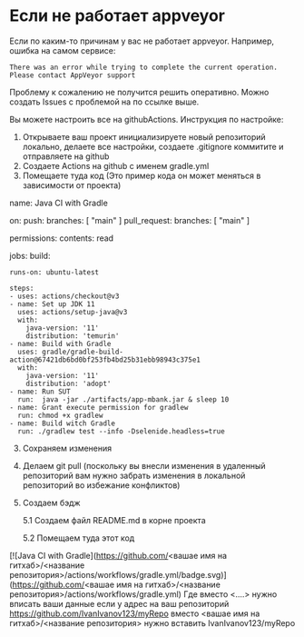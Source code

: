 # Если не работает appveyor

Если по каким-то причинам у вас не работает appveyor. Например, ошибка на самом сервисе: 

`There was an error while trying to complete the current operation. Please contact AppVeyor support`

Проблему к сожалению не получится решить оперативно. 
Можно создать Issues  с проблемой на по ссылке выше. 

Вы можете настроить все на githubActions. 
Инструкция по настройке:
1. Открываете ваш проект инициализируете новый репозиторий локально, делаете все настройки, создаете .gitignore  коммитите и отправляете на  github
2. Создаете Actions на github с именем gradle.yml
3. Помещаете туда код (Это пример кода он может меняться в зависимости от проекта)

name: Java CI with Gradle

on:
  push:
    branches: [ "main" ]
  pull_request:
    branches: [ "main" ]

permissions:
  contents: read

jobs:
  build:

    runs-on: ubuntu-latest

    steps:
    - uses: actions/checkout@v3
    - name: Set up JDK 11
      uses: actions/setup-java@v3
      with:
        java-version: '11'
        distribution: 'temurin'
    - name: Build with Gradle
      uses: gradle/gradle-build-action@67421db6bd0bf253fb4bd25b31ebb98943c375e1
      with:
        java-version: '11'
        distribution: 'adopt'
    - name: Run SUT
      run:  java -jar ./artifacts/app-mbank.jar & sleep 10
    - name: Grant execute permission for gradlew
      run: chmod +x gradlew
    - name: Build witch Gradle
      run: ./gradlew test --info -Dselenide.headless=true
3. Сохраняем изменения
4. Делаем git pull (поскольку вы внесли изменения в удаленный репозиторий вам нужно забрать изменения в локальной репозиторий во избежание конфликтов)
5. Создаем бэдж

   5.1 Создаем файл README.md в корне проекта 
   
   5.2 Помещаем туда этот код
  
[![Java CI with Gradle](https://github.com/<вашае имя на гитхаб>/<название репозитория>/actions/workflows/gradle.yml/badge.svg)](https://github.com/<вашае имя на гитхаб>/<название репозитория>/actions/workflows/gradle.yml)
Где вместо <....> нужно вписать ваши данные 
если у адрес на ваш репозиторий 
https://github.com/IvanIvanov123/myRepo 
 вместо <вашае имя на гитхаб>/<название репозитория>
нужно вставить IvanIvanov123/myRepo
